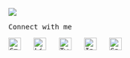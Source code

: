 <samp>
 
![](https://komarev.com/ghpvc/?username=atanughosh01)

Connect with me
 
<div align="left">
    <a href="mailto:atanughosh.jubcse23@gmail.com" target=_blank><img alt="Gmail" height="25" src="https://img.shields.io/badge/Gmail-D14836?style=for-the-badge&logo=gmail&logoColor=white" /></a>&nbsp;&nbsp;
    <a href="https://www.linkedin.com/in/atanughosh01/" target=_blank><img height="25" src="https://img.shields.io/badge/LinkedIn-0077B5?style=for-the-badge&logo=linkedin&logoColor=white" alt="LinkedIn"></a>&nbsp;&nbsp;
    <a href="https://www.twitter.com/ghoshatanu01/" target=_blank><img height="25" src="https://img.shields.io/badge/Twitter-1DA1F2?style=for-the-badge&logo=twitter&logoColor=white" alt="Twitter"></a>&nbsp;&nbsp;
    <a href="https://www.instagram.com/_atanughosh/" target=_blank><img height="25" src="https://img.shields.io/badge/Instagram-FD1D1D?style=for-the-badge&logo=instagram&logoColor=white" alt="Instagram"></a>&nbsp;&nbsp;
    <a href="https://open.spotify.com/user/31tcdmx3g6qz3dd4ulbsjvuyofem" target=_blank><img height="25" src="https://img.shields.io/badge/Spotify-1ED760?style=for-the-badge&logo=spotify&logoColor=white" alt="Spotify"></a>&nbsp;&nbsp;
</div>
</samp>
